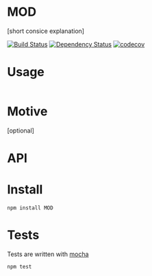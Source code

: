 # MOD

[short consice explanation]

[![Build Status](https://secure.travis-ci.org/fent/MOD.svg)](http://travis-ci.org/fent/MOD)
[![Dependency Status](https://david-dm.org/fent/MOD.svg)](https://david-dm.org/fent/MOD)
[![codecov](https://codecov.io/gh/fent/MOD/branch/master/graph/badge.svg)](https://codecov.io/gh/fent/MOD)



# Usage

```js
```


# Motive
[optional]


# API


# Install

    npm install MOD


# Tests
Tests are written with [mocha](https://mochajs.org/)

```bash
npm test
```
